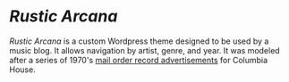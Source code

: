 # *Rustic Arcana*

*Rustic Arcana* is a custom Wordpress theme designed to be used by a music blog. It allows navigation by artist, genre, and year. It was modeled after a series of 1970's [mail order record advertisements](https://clickamericana.com/media/music/old-mail-order-record-clubs-capitol-columbia-vinyl-albums-tapes) for Columbia House.